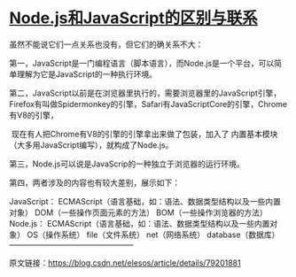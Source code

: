 

# [Node.js和JavaScript的区别与联系](https://www.cnblogs.com/wsg25/p/10576756.html)

虽然不能说它们一点关系也没有，但它们的确关系不大：

第一，JavaScript是一门编程语言（脚本语言），而Node.js是一个平台，可以简单理解为它是JavaScript的一种执行环境。

第二，JavaScript以前是在浏览器里执行的，需要浏览器里的JavaScript引擎，Firefox有叫做Spidermonkey的引擎，Safari有JavaScriptCore的引擎，Chrome有V8的引擎，

​	现在有人把Chrome有V8的引擎的引擎拿出来做了包装，加入了   内置基本模块（大多用JavaScript编写），就构成了Node.js。

第三，Node.js可以说是JavaScrip的一种独立于浏览器的运行环境。

第四，两者涉及的内容也有较大差别，展示如下：

JavaScript：
ECMAScript（语言基础，如：语法、数据类型结构以及一些内置对象）
DOM（一些操作页面元素的方法）
BOM（一些操作浏览器的方法）
Node.js：
ECMAScript（语言基础，如：语法、数据类型结构以及一些内置对象）
OS（操作系统）
file（文件系统）
net（网络系统）
database（数据库）
————————————————

原文链接：https://blog.csdn.net/elesos/article/details/79201881